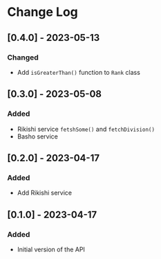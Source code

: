 # Change Log

## [0.4.0] - 2023-05-13

### Changed
- Add `isGreaterThan()` function to `Rank` class

## [0.3.0] - 2023-05-08

### Added
- Rikishi service `fetshSome()` and `fetchDivision()`
- Basho service

## [0.2.0] - 2023-04-17

### Added
- Add Rikishi service

## [0.1.0] - 2023-04-17

### Added
- Initial version of the API
